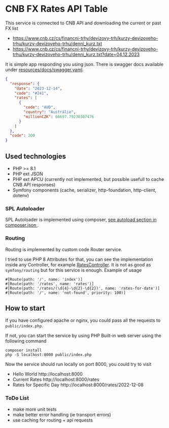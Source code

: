 # CNB FX Rates API Table

This service is connected to CNB API and downloading the current or past FX list

* https://www.cnb.cz/cs/financni-trhy/devizovy-trh/kurzy-devizoveho-trhu/kurzy-devizoveho-trhu/denni_kurz.txt
* https://www.cnb.cz/cs/financni-trhy/devizovy-trh/kurzy-devizoveho-trhu/kurzy-devizoveho-trhu/denni_kurz.txt?date=04.12.2023

It is simple app responding you using json. There is swagger docs available under [resources/docs/swagger.yaml](resources/docs/swagger.yaml).


```json
{
  "response": {
    "date": "2023-12-14",
    "code": "#241",
    "rates": [
      {
        "code": "AUD",
        "country": "Austrálie",
        "millionCZK": 66697.79230307476
      }
    ]
  },
  "code": 200
}
```

## Used technologies

- PHP >= 8.1
- PHP ext JSON
- PHP ext APCU (currently not implemented, but possible usefull to cache CNB API responses)
- Symfony components (cache, serializer, http-foundation, http-client, dotenv)

### SPL Autoloader

SPL Autoloader is implemented using composer, [see autoload section in composer.json ](composer.json).

### Routing

Routing is implemented by custom code Router service.

I tried to use PHP 8 Attributes for that, you can see the implementation inside any Controller, for example [RatesController](src/Controller/RatesController.php). It is not as good as `symfony/routing` but for this service is enough. Example of usage

```
#[Route(path: '/', name: 'index')]
#[Route(path: '/rates', name: 'rates')]
#[Route(path: '/rates/(\d{4}-\d{2}-\d{2})', name: 'rates-for-date')]
#[Route(path: '/', name: 'not-found', priority: 100)]
```

## How to start

If you have configured apache or nginx, you could pass all the requests to `public/index.php`.

If not, you can start the service by using PHP Built-in web server using the following command

```
composer install
php -S localhost:8000 public/index.php
```

Now the service should run locally on port 8000, you could try to visit

- Hello World http://localhost:8000
- Current Rates http://localhost:8000/rates
- Rates for Specific Day http://localhost:8000/rates/2022-12-08

### ToDo List

- make more unit tests
- make better error handling (ie transport errors)
- use caching for routing + api requests